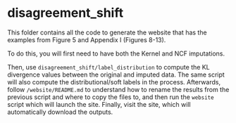 # disagreement_shift
This folder contains all the code to generate the website that has the examples from Figure 5 and Appendix I (Figures 8-13).

To do this, you will first need to have both the Kernel and NCF imputations.

Then, use `disagreement_shift/label_distribution` to compute the KL divergence values between the original and imputed data. The same script will also compute the distributional/soft labels in the process. Afterwards, follow `/website/README.md` to understand how to rename the results from the previous script and where to copy the files to, and then run the `website` script which will launch the site. Finally, visit the site, which will automatically download the outputs.